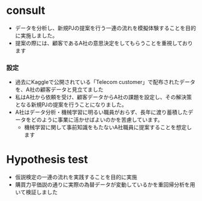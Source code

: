 # consult
- データを分析し、新規PJの提案を行う一連の流れを模擬体験することを目的に実施しました。
- 提案の際には、顧客であるA社の意思決定をしてもらうことを重視しております
### 設定
- 過去にKaggleで公開されている「Telecom customer」で配布されたデータを、A社の顧客データと見立てました
- 私はA社から依頼を受け、顧客データからA社の課題を設定し、その解決策となる新規PJの提案を行うことになりました。
- A社はデータ分析・機械学習に明るい職員がおらず、長年に渡り蓄積したデータをどのように事業に活かせばよいのかを苦慮しています。
  - 機械学習に関して事前知識をもたないA社職員に提案することを想定します

# Hypothesis test
- 仮説検定の一連の流れを実践することを目的に実施
- 購買力平価説の通りに実際の為替データが変動しているかを重回帰分析を用いて検証しました
